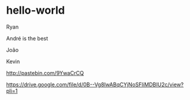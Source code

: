 # hello-world

Ryan

André is the best

João

Kevin


http://pastebin.com/9YwaCrCQ

https://drive.google.com/file/d/0B--Vg8IwABqCYjNoSFliMDBIU2c/view?pli=1
